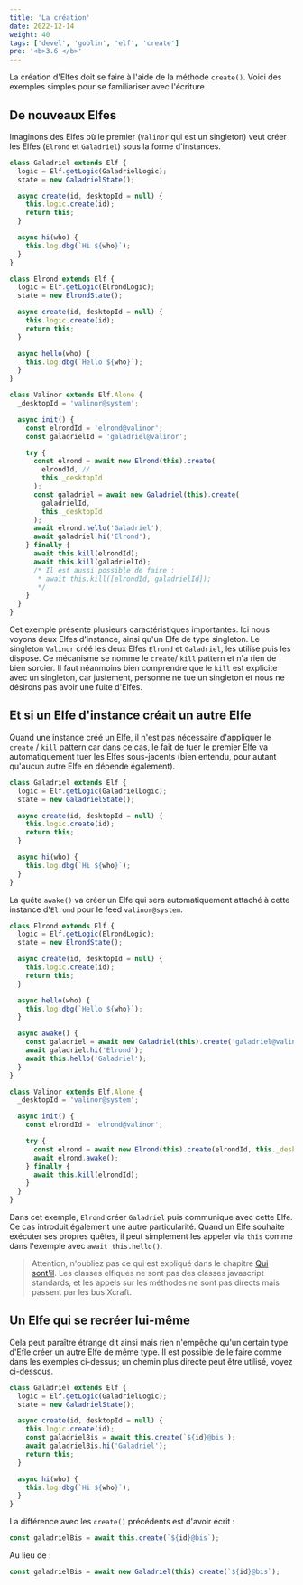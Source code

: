 ```yaml
---
title: 'La création'
date: 2022-12-14
weight: 40
tags: ['devel', 'goblin', 'elf', 'create']
pre: '<b>3.6 </b>'
---
```


La création d'Elfes doit se faire à l'aide de la méthode `create()`. Voici des
exemples simples pour se familiariser avec l'écriture.

## De nouveaux Elfes

Imaginons des Elfes où le premier (`Valinor` qui est un singleton) veut créer
les Elfes (`Elrond` et `Galadriel`) sous la forme d'instances.

```js
class Galadriel extends Elf {
  logic = Elf.getLogic(GaladrielLogic);
  state = new GaladrielState();

  async create(id, desktopId = null) {
    this.logic.create(id);
    return this;
  }

  async hi(who) {
    this.log.dbg(`Hi ${who}`);
  }
}
```

```js
class Elrond extends Elf {
  logic = Elf.getLogic(ElrondLogic);
  state = new ElrondState();

  async create(id, desktopId = null) {
    this.logic.create(id);
    return this;
  }

  async hello(who) {
    this.log.dbg(`Hello ${who}`);
  }
}
```

```js
class Valinor extends Elf.Alone {
  _desktopId = 'valinor@system';

  async init() {
    const elrondId = 'elrond@valinor';
    const galadrielId = 'galadriel@valinor';

    try {
      const elrond = await new Elrond(this).create(
        elrondId, //
        this._desktopId
      );
      const galadriel = await new Galadriel(this).create(
        galadrielId,
        this._desktopId
      );
      await elrond.hello('Galadriel');
      await galadriel.hi('Elrond');
    } finally {
      await this.kill(elrondId);
      await this.kill(galadrielId);
      /* Il est aussi possible de faire :
       * await this.kill([elrondId, galadrielId]);
       */
    }
  }
}
```

Cet exemple présente plusieurs caractéristiques importantes. Ici nous voyons
deux Elfes d'instance, ainsi qu'un Elfe de type singleton. Le singleton
`Valinor` créé les deux Elfes `Elrond` et `Galadriel`, les utilise puis les
dispose. Ce mécanisme se nomme le `create`/ `kill` pattern et n'a rien de bien
sorcier. Il faut néanmoins bien comprendre que le `kill` est explicite avec un
singleton, car justement, personne ne tue un singleton et nous ne désirons pas
avoir une fuite d'Elfes.

## Et si un Elfe d'instance créait un autre Elfe

Quand une instance créé un Elfe, il n'est pas nécessaire d'appliquer le `create`
/ `kill` pattern car dans ce cas, le fait de tuer le premier Elfe va
automatiquement tuer les Elfes sous-jacents (bien entendu, pour autant qu'aucun
autre Elfe en dépende également).

```js
class Galadriel extends Elf {
  logic = Elf.getLogic(GaladrielLogic);
  state = new GaladrielState();

  async create(id, desktopId = null) {
    this.logic.create(id);
    return this;
  }

  async hi(who) {
    this.log.dbg(`Hi ${who}`);
  }
}
```

La quête `awake()` va créer un Elfe qui sera automatiquement attaché à cette
instance d'`Elrond` pour le feed `valinor@system`.

```js
class Elrond extends Elf {
  logic = Elf.getLogic(ElrondLogic);
  state = new ElrondState();

  async create(id, desktopId = null) {
    this.logic.create(id);
    return this;
  }

  async hello(who) {
    this.log.dbg(`Hello ${who}`);
  }

  async awake() {
    const galadriel = await new Galadriel(this).create('galadriel@valinor');
    await galadriel.hi('Elrond');
    await this.hello('Galadriel');
  }
}
```

```js
class Valinor extends Elf.Alone {
  _desktopId = 'valinor@system';

  async init() {
    const elrondId = 'elrond@valinor';

    try {
      const elrond = await new Elrond(this).create(elrondId, this._desktopId);
      await elrond.awake();
    } finally {
      await this.kill(elrondId);
    }
  }
}
```

Dans cet exemple, `Elrond` créer `Galadriel` puis communique avec cette Elfe. Ce
cas introduit également une autre particularité. Quand un Elfe souhaite exécuter
ses propres quêtes, il peut simplement les appeler via `this` comme dans
l'exemple avec `await this.hello()`.

> Attention, n'oubliez pas ce qui est expliqué dans le chapitre [Qui
> sont'il][1]. Les classes elfiques ne sont pas des classes javascript
> standards, et les appels sur les méthodes ne sont pas directs mais passent par
> les bus Xcraft.

## Un Elfe qui se recréer lui-même

Cela peut paraître étrange dit ainsi mais rien n'empêche qu'un certain type
d'Efle créer un autre Elfe de même type. Il est possible de le faire comme dans
les exemples ci-dessus; un chemin plus directe peut être utilisé, voyez
ci-dessous.

```js
class Galadriel extends Elf {
  logic = Elf.getLogic(GaladrielLogic);
  state = new GaladrielState();

  async create(id, desktopId = null) {
    this.logic.create(id);
    const galadrielBis = await this.create(`${id}@bis`);
    await galadrielBis.hi('Galadriel');
    return this;
  }

  async hi(who) {
    this.log.dbg(`Hi ${who}`);
  }
}
```

La différence avec les `create()` précédents est d'avoir écrit :

```js
const galadrielBis = await this.create(`${id}@bis`);
```

Au lieu de :

```js
const galadrielBis = await new Galadriel(this).create(`${id}@bis`);
```

[1]: /elves/01.overview
